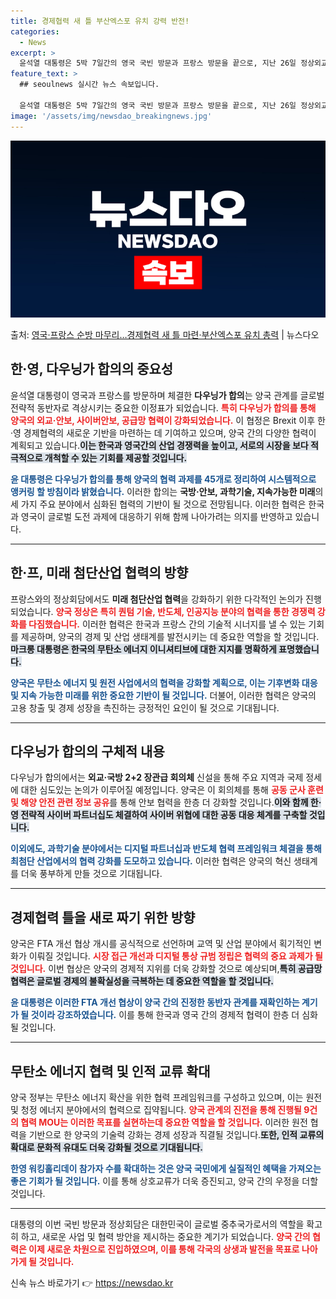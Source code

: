 ```yaml
---
title: 경제협력 새 틀 부산엑스포 유치 강력 반전!
categories:
  - News
excerpt: >
  윤석열 대통령은 5박 7일간의 영국 국빈 방문과 프랑스 방문을 끝으로, 지난 26일 정상외교를 마치고 귀국했…
feature_text: >
  ## seoulnews 실시간 뉴스 속보입니다.

  윤석열 대통령은 5박 7일간의 영국 국빈 방문과 프랑스 방문을 끝으로, 지난 26일 정상외교를 마치고 귀국했…
image: '/assets/img/newsdao_breakingnews.jpg'
---
```


![뉴스다오 속보](/assets/img/newsdao_breakingnews.jpg)

<p>출처: <a href="https://newsdao.kr/2655" rel="dofollow">영국·프랑스 순방 마무리…경제협력 새 틀 마련·부산엑스포 유치 총력</a> | 뉴스다오</p>

<h2 data-ke-size="size26">한·영, 다우닝가 합의의 중요성</h2>

<p data-ke-size="size16">윤석열 대통령이 영국과 프랑스를 방문하며 체결한 <b>다우닝가 합의</b>는 양국 관계를 글로벌 전략적 동반자로 격상시키는 중요한 이정표가 되었습니다. <b><span style="color: #ee2323;">특히 다우닝가 합의를 통해 양국의 외교·안보, 사이버안보, 공급망 협력이 강화되었습니다.</span></b> 이 협정은 Brexit 이후 한·영 경제협력의 새로운 기반을 마련하는 데 기여하고 있으며, 양국 간의 다양한 협력이 계획되고 있습니다.<b><span style="background-color: #21538527;">이는 한국과 영국간의 산업 경쟁력을 높이고, 서로의 시장을 보다 적극적으로 개척할 수 있는 기회를 제공할 것입니다.</span></b></p>

<b><span style="color: #1a5490;">윤 대통령은 다우닝가 합의를 통해 양국의 협력 과제를 45개로 정리하여 시스템적으로 앵커링 할 방침이라 밝혔습니다.</span></b> 이러한 합의는 <b>국방·안보, 과학기술, 지속가능한 미래</b>의 세 가지 주요 분야에서 심화된 협력의 기반이 될 것으로 전망됩니다. 이러한 협력은 한국과 영국이 글로벌 도전 과제에 대응하기 위해 함께 나아가려는 의지를 반영하고 있습니다.

<hr>

<h2 data-ke-size="size26">한·프, 미래 첨단산업 협력의 방향</h2>

<p data-ke-size="size16">프랑스와의 정상회담에서도 <b>미래 첨단산업 협력</b>을 강화하기 위한 다각적인 논의가 진행되었습니다. <b><span style="color: #ee2323;">양국 정상은 특히 퀀텀 기술, 반도체, 인공지능 분야의 협력을 통한 경쟁력 강화를 다짐했습니다.</span></b> 이러한 협력은 한국과 프랑스 간의 기술적 시너지를 낼 수 있는 기회를 제공하며, 양국의 경제 및 산업 생태계를 발전시키는 데 중요한 역할을 할 것입니다.<b><span style="background-color: #21538527;">마크롱 대통령은 한국의 무탄소 에너지 이니셔티브에 대한 지지를 명확하게 표명했습니다.</span></b></p>

<b><span style="color: #1a5490;">양국은 무탄소 에너지 및 원전 사업에서의 협력을 강화할 계획으로, 이는 기후변화 대응 및 지속 가능한 미래를 위한 중요한 기반이 될 것입니다.</span></b> 더불어, 이러한 협력은 양국의 고용 창출 및 경제 성장을 촉진하는 긍정적인 요인이 될 것으로 기대됩니다.

<hr>

<h2 data-ke-size="size26">다우닝가 합의의 구체적 내용</h2>

<p data-ke-size="size16">다우닝가 합의에서는 <b>외교·국방 2+2 장관급 회의체</b> 신설을 통해 주요 지역과 국제 정세에 대한 심도있는 논의가 이루어질 예정입니다. 양국은 이 회의체를 통해 <b><span style="color: #ee2323;">공동 군사 훈련 및 해양 안전 관련 정보 공유</span></b>를 통해 안보 협력을 한층 더 강화할 것입니다.<b><span style="background-color: #21538527;">이와 함께 한·영 전략적 사이버 파트너십도 체결하여 사이버 위협에 대한 공동 대응 체계를 구축할 것입니다.</span></b></p>

<b><span style="color: #1a5490;">이외에도, 과학기술 분야에서는 디지털 파트너십과 반도체 협력 프레임워크 체결을 통해 최첨단 산업에서의 협력 강화를 도모하고 있습니다.</span></b> 이러한 협력은 양국의 혁신 생태계를 더욱 풍부하게 만들 것으로 기대됩니다.

<hr>

<h2 data-ke-size="size26">경제협력 틀을 새로 짜기 위한 방향</h2>

<p data-ke-size="size16">양국은 FTA 개선 협상 개시를 공식적으로 선언하며 교역 및 산업 분야에서 획기적인 변화가 이뤄질 것입니다. <b><span style="color: #ee2323;">시장 접근 개선과 디지털 통상 규범 정립은 협력의 중요 과제가 될 것입니다.</span></b> 이번 협상은 양국의 경제적 지위를 더욱 강화할 것으로 예상되며,<b><span style="background-color: #21538527;">특히 공급망 협력은 글로벌 경제의 불확실성을 극복하는 데 중요한 역할을 할 것입니다.</span></b></p>

<b><span style="color: #1a5490;">윤 대통령은 이러한 FTA 개선 협상이 양국 간의 진정한 동반자 관계를 재확인하는 계기가 될 것이라 강조하였습니다.</span></b> 이를 통해 한국과 영국 간의 경제적 협력이 한층 더 심화될 것입니다.

<hr>

<h2 data-ke-size="size26">무탄소 에너지 협력 및 인적 교류 확대</h2>

<p data-ke-size="size16">양국 정부는 무탄소 에너지 확산을 위한 협력 프레임워크를 구성하고 있으며, 이는 원전 및 청정 에너지 분야에서의 협력으로 집약됩니다. <b><span style="color: #ee2323;">양국 관계의 진전을 통해 진행될 9건의 협력 MOU는 이러한 목표를 실현하는데 중요한 역할을 할 것입니다.</span></b> 이러한 원전 협력을 기반으로 한 양국의 기술력 강화는 경제 성장과 직결될 것입니다.<b><span style="background-color: #21538527;">또한, 인적 교류의 확대로 문화적 유대도 더욱 강화될 것으로 기대됩니다.</span></b></p>

<b><span style="color: #1a5490;">한영 워킹홀리데이 참가자 수를 확대하는 것은 양국 국민에게 실질적인 혜택을 가져오는 좋은 기회가 될 것입니다.</span></b> 이를 통해 상호교류가 더욱 증진되고, 양국 간의 우정을 더할 것입니다.

<hr>

<p data-ke-size="size16">대통령의 이번 국빈 방문과 정상회담은 대한민국이 글로벌 중추국가로서의 역할을 확고히 하고, 새로운 사업 및 협력 방안을 제시하는 중요한 계기가 되었습니다. <b><span style="color: #ee2323;">양국 간의 협력은 이제 새로운 차원으로 진입하였으며, 이를 통해 각국의 상생과 발전을 목표로 나아가게 될 것입니다.</span></b> </p> 

신속 뉴스 바로가기 👉 <a href="https://newsdao.kr" rel="dofollow">https://newsdao.kr</a>


